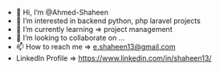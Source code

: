 - 👋 Hi, I’m @Ahmed-Shaheen
- 👀 I’m interested in backend python, php laravel projects
- 🌱 I’m currently learning => project management
- 💞️ I’m looking to collaborate on ...
- 📫 How to reach me => e.shaheen13@gmail.com
- LinkedIn Profile => https://www.linkedin.com/in/shaheen13/

<!---
Ahmed-Shaheen2/Ahmed-Shaheen2 is a ✨ special ✨ repository because its `README.md` (this file) appears on your GitHub profile.
You can click the Preview link to take a look at your changes.
--->

